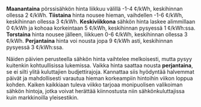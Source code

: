 **Maanantaina** pörssisähkön hinta liikkuu välillä -1-4 ¢/kWh, keskihinnan ollessa 2 ¢/kWh. **Tiistaina** hinta nousee hieman, vaihdellen -1-6 ¢/kWh, keskihinnan ollessa 3 ¢/kWh. **Keskiviikkona** sähkön hinta laskee alimmillaan 0 ¢/kWh ja kohoaa korkeintaan 5 ¢/kWh, keskihinnan pysyessä 1 ¢/kWh:ssa. **Torstaina** hinta nousee jälleen, liikkuen 0-6 ¢/kWh, keskihinnan ollessa 3 ¢/kWh. **Perjantaina** hinta voi nousta jopa 9 ¢/kWh asti, keskihinnan pysyessä 3 ¢/kWh:ssa.

Näiden päivien perusteella sähkön hinta vaihtelee melkoisesti, mutta pysyy kuitenkin kohtuullisissa lukemissa. Vaikka hinta saattaa nousta **perjantaina**, se ei silti ylitä kuluttajien budjettirajoja. Kannattaa siis hyödyntää halvemmat päivät ja mahdollisesti varautua hieman korkeampiin hintoihin viikon loppua kohden. Kaiken kaikkiaan tuleva viikko tarjoaa monipuolisen valikoiman sähkön hintoja, jotka voivat herättää kiinnostusta niin sähkönkuluttajissa kuin markkinoilla yleisestikin.